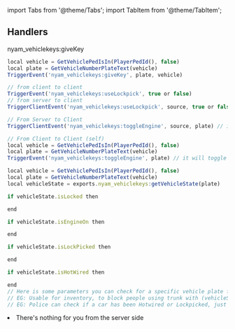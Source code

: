 import Tabs from '@theme/Tabs';
import TabItem from '@theme/TabItem';


## Handlers

nyam_vehiclekeys:giveKey


<Tabs className="api-tabs">
<TabItem value="js" label="Client Side">

```jsx title="nyam_vehiclekeys:giveKey | plate, vehicle"
local vehicle = GetVehiclePedIsIn(PlayerPedId(), false)
local plate = GetVehicleNumberPlateText(vehicle)
TriggerEvent('nyam_vehiclekeys:giveKey', plate, vehicle)
```

```jsx title="nyam_vehiclekeys:useLockpick | isAdvanced"
// from client to client
TriggerEvent('nyam_vehiclekeys:useLockpick', true or false)
// from server to client
TriggerClientEvent('nyam_vehiclekeys:useLockpick', source, true or false)
```

```jsx title="nyam_vehiclekeys:toggleEngine | plate"
// From Server to Client
TriggerClientEvent('nyam_vehiclekeys:toggleEngine', source, plate) // it will toggle current drivers engine.

// From Client to Client (self)
local vehicle = GetVehiclePedIsIn(PlayerPedId(), false)
local plate = GetVehicleNumberPlateText(vehicle)
TriggerEvent('nyam_vehiclekeys:toggleEngine', plate) // it will toggle you vehicles engine ON/OFF
```

```jsx title="exports.nyam_vehiclekeys:getVehicleState | plate"
local vehicle = GetVehiclePedIsIn(PlayerPedId(), false)
local plate = GetVehicleNumberPlateText(vehicle)
local vehicleState = exports.nyam_vehiclekeys:getVehicleState(plate)

if vehicleState.isLocked then

end

if vehicleState.isEngineOn then

end

if vehicleState.isLockPicked then

end

if vehicleState.isHotWired then

end
// Here is some parameters you can check for a specific vehicle plate from client side.
// EG: Usable for inventory, to block people using trunk with (vehicleState.isLocked)
// EG: Police can check if a car has been Hotwired or Lockpicked, just your ideas you know and your coding knowledge on how todo that.
```





</TabItem>    

<TabItem value="n" label="Server Side">
<li>There's nothing for you from the server side</li>
</TabItem>
</Tabs>

